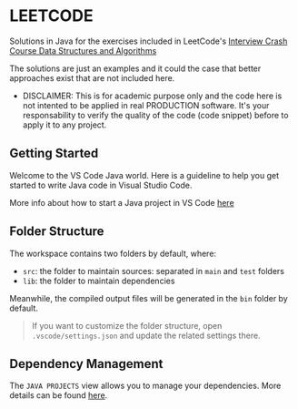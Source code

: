 # LEETCODE

Solutions in Java for the exercises included in LeetCode's [Interview Crash Course Data Structures and Algorithms](https://leetcode.com/explore/interview/card/leetcodes-interview-crash-course-data-structures-and-algorithms)

The solutions are just an examples and it could the case that better approaches exist that are not included here.

 - DISCLAIMER: This is for academic purpose only and the code here is not intented to be applied in real PRODUCTION software. It's your responsability to verify the quality of the code (code snippet) before to apply it to any project.

## Getting Started

Welcome to the VS Code Java world. Here is a guideline to help you get started to write Java code in Visual Studio Code.

More info about how to start a Java project in VS Code [here](https://code.visualstudio.com/docs/java/java-tutorial)

## Folder Structure

The workspace contains two folders by default, where:

- `src`: the folder to maintain sources: separated in `main` and `test` folders
- `lib`: the folder to maintain dependencies

Meanwhile, the compiled output files will be generated in the `bin` folder by default.

> If you want to customize the folder structure, open `.vscode/settings.json` and update the related settings there.

## Dependency Management

The `JAVA PROJECTS` view allows you to manage your dependencies. More details can be found [here](https://github.com/microsoft/vscode-java-dependency#manage-dependencies).
